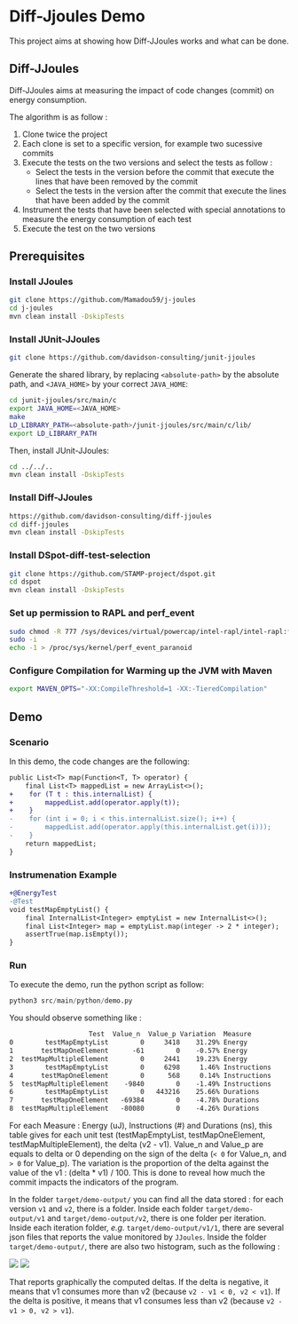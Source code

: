 # Diff-Jjoules Demo

This project aims at showing how Diff-JJoules works and what can be done.

## Diff-JJoules

Diff-JJoules aims at measuring the impact of code changes (commit) on energy consumption.

The algorithm is as follow : 

1. Clone twice the project
2. Each clone is set to a specific version, for example two sucessive commits
3. Execute the tests on the two versions and select the tests as follow :
    * Select the tests in the version before the commit that execute the lines that have been removed by the commit
    * Select the tests in the version after the commit that execute the lines that have been added by the commit
4. Instrument the tests that have been selected with special annotations to measure the energy consumption of each test
5. Execute the test on the two versions

## Prerequisites

### Install JJoules

```sh
git clone https://github.com/Mamadou59/j-joules
cd j-joules
mvn clean install -DskipTests
```

### Install JUnit-JJoules

```sh
git clone https://github.com/davidson-consulting/junit-jjoules
```

Generate the shared library, by replacing `<absolute-path>` by the absolute path, and `<JAVA_HOME>` by your correct `JAVA_HOME`:

```sh
cd junit-jjoules/src/main/c
export JAVA_HOME=<JAVA_HOME>
make
LD_LIBRARY_PATH=<absolute-path>/junit-jjoules/src/main/c/lib/
export LD_LIBRARY_PATH
```

Then, install JUnit-JJoules:

```sh
cd ../../..
mvn clean install -DskipTests
```

### Install Diff-JJoules

```sh
https://github.com/davidson-consulting/diff-jjoules
cd diff-jjoules
mvn clean install -DskipTests
```

### Install DSpot-diff-test-selection

```sh
git clone https://github.com/STAMP-project/dspot.git
cd dspot
mvn clean install -DskipTests
```

### Set up permission to RAPL and perf_event

```sh
sudo chmod -R 777 /sys/devices/virtual/powercap/intel-rapl/intel-rapl:*
sudo -i
echo -1 > /proc/sys/kernel/perf_event_paranoid
```

### Configure Compilation for Warming up the JVM with Maven

```sh
export MAVEN_OPTS="-XX:CompileThreshold=1 -XX:-TieredCompilation"
```

## Demo

### Scenario

In this demo, the code changes are the following:

```diff
public List<T> map(Function<T, T> operator) {
    final List<T> mappedList = new ArrayList<>();
+    for (T t : this.internalList) {
+        mappedList.add(operator.apply(t));
+    }
-    for (int i = 0; i < this.internalList.size(); i++) {
-        mappedList.add(operator.apply(this.internalList.get(i)));
-    }
    return mappedList;
}
```

### Instrumenation Example

```diff
+@EnergyTest
-@Test
void testMapEmptyList() {
    final InternalList<Integer> emptyList = new InternalList<>();
    final List<Integer> map = emptyList.map(integer -> 2 * integer);
    assertTrue(map.isEmpty());
}
```

### Run 

To execute the demo, run the python script as follow:

```python
python3 src/main/python/demo.py
```

You should observe something like : 

```txt
                    Test  Value_n  Value_p Variation  Measure
0        testMapEmptyList        0     3418    31.29% Energy
1       testMapOneElement      -61        0    -0.57% Energy
2  testMapMultipleElement        0     2441    19.23% Energy
3        testMapEmptyList        0     6298     1.46% Instructions
4       testMapOneElement        0      568     0.14% Instructions
5  testMapMultipleElement    -9840        0    -1.49% Instructions
6        testMapEmptyList        0   443216    25.66% Durations
7       testMapOneElement   -69384        0    -4.78% Durations
8  testMapMultipleElement   -80080        0    -4.26% Durations
```

For each Measure : Energy (uJ), Instructions (#) and Durations (ns), this table gives for each unit test
(testMapEmptyList, testMapOneElement, testMapMultipleElement), the delta (v2 - v1). 
Value_n and Value_p are equals to delta or 0 depending on the sign of the delta (`< 0` for Value_n, and `> 0` for Value_p).
The variation is the proportion of the delta against the value of the v1 : (delta * v1) / 100.
This is done to reveal how much the commit impacts the indicators of the program.

In the folder `target/demo-output/` you can find all the data stored : for each version `v1` and `v2`, there is a folder.
Inside each folder `target/demo-output/v1` and `target/demo-output/v2`, there is one folder per iteration.
Inside each iteration folder, _e.g._ `target/demo-output/v1/1`, there are several json files that reports the value monitored by
`JJoules`.
Inside the folder `target/demo-output/`, there are also two histogram, such as the following :

![](src/main/resource/graph_all.png)
![](src/main/resource/graph_instr_energy.png)

That reports graphically the computed deltas. 
If the delta is negative, it means that v1 consumes more than v2 (because `v2 - v1 < 0, v2 < v1`).
If the delta is positive, it means that v1 consumes less than v2 (because `v2 - v1 > 0, v2 > v1`).
